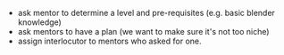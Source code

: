 - ask mentor to determine a level and pre-requisites (e.g. basic blender knowledge)
-  ask mentors to have a plan (we want to make sure it's not too niche)
-  assign interlocutor to mentors who asked for one.